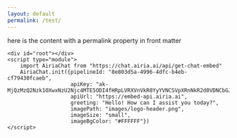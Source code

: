 ```yaml
---
layout: default
permalink: /test/
---
```


here is the content with a permalink property in front matter


    <div id="root"></div>
    <script type="module">
        import AiriaChat from "https://chat.airia.ai/api/get-chat-embed"
        AiriaChat.init({pipelineId: "8e803d5a-4996-4dfc-b4eb-cf79430fcaeb",
                        apiKey: "ak-MjQzMzQ2Nzk1OXwxNzU2Njc4MTE5ODI4fHRpLVRXVnVkR0YyYVNCSVpXRnNkR2d0VDNCbGJpQlNaV2RwYzNSeVlYUnBiMjR0VUhKdlptVnpjMmx2Ym1Gc3wxfDEwMDM4NDI4NSAg",
                        apiUrl: "https://embed-api.airia.ai",
                        greeting: "Hello! How can I assist you today?",
                        imagePath: "images/logo-header.png",
                        imageSize: "small",
                        imageBgColor: "#FFFFFF"})
    </script>




